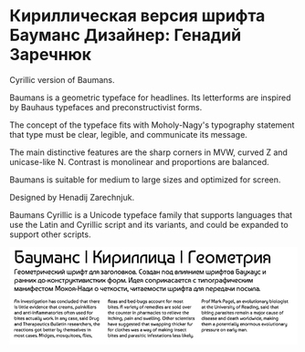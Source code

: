 Кириллическая версия шрифта Бауманс
Дизайнер: Генадий Заречнюк
=======================================
Cyrillic version of Baumans. 

Baumans is a geometric typeface for headlines.
Its letterforms are inspired by Bauhaus typefaces
and preconstructivist forms.

The concept of the typeface fits with
Moholy-Nagy's typography statement that type
must be clear, legible, and communicate its message.

The main distinctive features are the 
sharp corners in MVW, curved Z and unicase-like N.
Contrast is monolinear and proportions are balanced.

Baumans is suitable for medium to large sizes and optimized for screen.

Designed by Henadij Zarechnjuk.

Baumans Cyrillic is a Unicode typeface family that supports 
languages that use the Latin and Cyrillic script and its variants, and 
could be expanded to support other scripts.

![Baumans Cyrillic Font](src/sample.png)